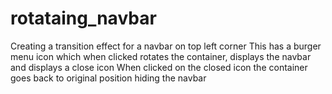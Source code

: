 # rotataing_navbar

Creating a transition effect for a navbar on top left corner
This has a burger menu icon which when clicked rotates the container, displays the navbar and displays a close icon
When clicked on the closed icon the container goes back to original position hiding the navbar
